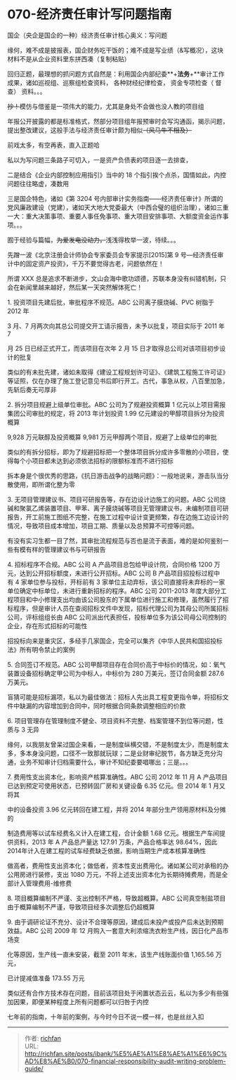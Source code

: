 # 070-经济责任审计写问题指南

国企（央企是国企的一种）经济责任审计核心奥义：写问题

缘何，难不成是披报表，国企财务吃干饭的；难不成是写业绩（&写概况），这块材料不是从企业资料里东拼西凑（复制粘贴）

回归正题，最理想的抓问题方式自然是：利用国企内部纪委**+**法务**+**审计工作成果，诸如巡视组、巡察组检查资料， 各种财经纪律检查， 资金专项检查（ 督查） 资料。。。

~~抄！~~模仿与借鉴是一项伟大的能力，尤其是身处不会做也没人教的项目组

年报公开披露的都是标准格式，然部分项目组年报预审时会写沟通函，揭示问题，提出整改建议，这般手法与经济责任审计颇为相似~~（~~~~风马牛不相及~~~~）~~

前戏太多，有空再表，直入正题哈

私以为写问题三条路子可切入，一是资产负债表的项目逐一去排查，

二是结合《企业内部控制应用指引》当中的 18 个指引挨个点杀，国情如此，内控问题往往略虚，凑数用

三是国企特色，诸如《第 3204 号内部审计实务指南——经济责任审计》所谓的党风廉政建设（党建），诸如天大地大党委最大（中西合璧的组织治理），诸如三重一大：重大决策事项、重要人事任免事项、重大项目安排事项、大额度资金运作事项。。。

囿于经验与篇幅，~~为爱发电没动力，~~浅浅得枚举一波，待续。。。

  

先蹭一波《北京注册会计师协会专家委员会专家提示[2015]第 9 号—经济责任审计中的固定资产投资》，千万不要觉得古老，问题依然在！

所谓 XXX 总是追求不断进步，文山会海中歌功颂德，苏联本身没有纠错机制，只会在新闻里越来越好，然后某一天突然解体死亡！

1. 投资项目先建后批，审批程序不规范。ABC 公司离子膜烧碱、PVC 树脂于 2012 年

3 月、7 月两次向其总公司提交开工请示报告，未予以批复，项目实际于 2011 年 7

月 25 日已经正式开工，而该项目在次年 2 月 15 日才取得总公司对该项目初步设计的批复

类似的有未批先建，诸如未取得《建设工程规划许可证》、《建筑工程施工许可证》等证照，仅在办理了施工登记意见书后即行开工。古代，事急从权，八百里加急， 先斩后奏无可厚非

2. 拆分项目规避上级单位审批。ABC 公司为了规避投资概算 1 亿元以上项目需报集团公司审批的规定，将 2013 年计划投资 1.99 亿元建设的甲醇项目拆分为投资概算

9,928 万元联醇及投资概算 9,981 万元甲醇两个项目，规避了上级单位的审批

类似的有拆分招标，即为了规避招标把一个整体项目拆分成许多零散的小项目，使得每个小项目都未达到必须依法招标的限额标准而不进行招标

拆本身是个很优秀的思路，《抗日游击战争的战略问题》：一般地说来，游击队当分散使用，即所谓化整为零

3. 无项目管理建议书、项目可研报告等，存在边设计边施工的问题。ABC 公司烧碱和聚氯乙烯装置项目、甲苯、离子膜烧碱等项目无管理建议书，未编制项目可研报告，开工前施工图纸不完整，在施工过程中设计变更频繁，存在边施工边设计的情况，导致项目成本增加，项目工期、质量以及总预算不可控等问题。

有没有实习生都一目了然，其审批流程规范与否也是流于表面，难的是如何鉴别一些有模有样的管理建议书与可研报告

  

4. 招标程序不合规。ABC 公司 A 产品项目总包给甲设计院，合同价格 1200 万元，达到公开招标额度，未进行公开招标。ABC 公司 B 产品项目招投标过程中有 4 家单位参与投标，开标前有 3 家单位主动弃标，该公司直接将未弃标的一家单位确定中标单位，未进行重新招标的程序。ABC 公司 2011-2013 年度大部分工程项目和中小修理支出均由该公司股东的下属单位进行施工和修理，虽然履行了招标程序，但是审计人员在查阅招标文件中发现，招标代理公司为其母公司所属招标公司，评标组组长由 ABC 公司派出代表担任，投标单位多为该公司母公司控制的企业，存在形式招标的可能性

招投标向来是重灾区，多经手几家国企，完全可以集齐《中华人民共和国招投标法》所有明令禁止的案例

5. 合同签订不规范。ABC 公司甲醇项目存在合同价高于中标价的情况，如：氧气装置设备招标确定甲公司为中标人，中标价为 280 万美元，签订合同金额 287.6 万美元。

盲猜可能是招标漏项，私以为最佳做法：招标人先出具工程变更指令单，将招标文件中缺漏的内容增加到合同中，同时根据合同条款调整相应的价款

6. 项目管理存在管理制度不健全、项目资料不完整、档案管理不到位等问题，性质与 3 无异

缘何，以我朋友曾呆过国企来看，一是制度纵横交错，不是制度太少，而是制度太 多，多本身没问题，口径不一致那就玩球；二是业财审纪脱节，各方缺乏充分沟通，业务不知审计归档需要什么，审计不知纪委要唱哪出；三是。。。

7. 费用性支出资本化，影响资产核算准确性。ABC 公司 2012 年 11 月 A 产品项目已达到预定可使用状态，已预转固厂房和关键设备 6.35 亿元。但 2014 年 1 月又将其

中的设备投资 3.96 亿元转回在建工程，并将 2014 年部分生产领用原材料及分摊的

制造费用等以试车经费名义计入在建工程，合计金额 1.68 亿元。根据生产车间提供资料，2013 年 A 产品总产量达 127.91 万条，产品合格率达 98.64%，因此 2014年计入在建工程的试车经费缺乏依据，影响当期生产成本核算准确性

  

做高者，费用性支出资本化；做低者，资本性支出费用化。诸如某公司对承租的办公用房进行装修，支出 1080 万元，不将上述支出资本化为长期待摊费用，而是全部计入管理费用-维修费

8. 项目概算编制不严谨、支出控制不严格，导致超概算。ABC 公司真空制盐项目由于概算编制不严谨，导致项目经多次调整后仍超概算

9. 由于调研论证不充分、设计不合理等原因，建成后未投产或投产后未达到预期效益。ABC 公司 2009 年 12 月购入一套意大利浓缩洗衣粉生产线，因日化产品市场变

化等原因，生产线一直未安装，截至 2011 年末，该生产线账面价值 1,165.56 万元，

已计提减值准备 173.55 万元

类似还有合作方技术存在问题，目前该项目处于闲置状态云云，私以为多少有些强加因果，即便某种程度上所有问题都可以归咎于内控

七年前的指南，十年前的案例，与今时今日不说一模一样，也是丝丝入扣

---

> 作者: [richfan](https://richfan.site/)  
> URL: http://richfan.site/posts/ibank/%E5%AE%A1%E8%AE%A1%E6%9C%AD%E8%AE%B0/070-financial-responsibility-audit-writing-problem-guide/  

